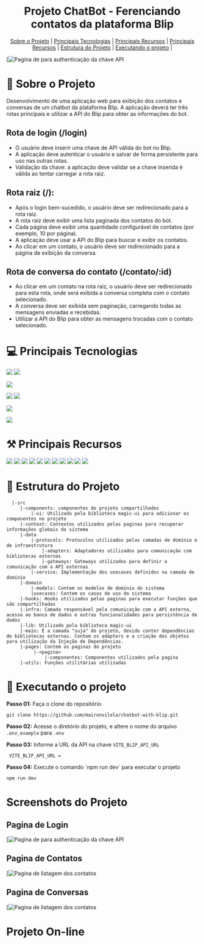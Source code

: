 <h1 align="center">
     Projeto ChatBot - Ferenciando contatos da plataforma Blip
 </h1>

  <p align="center">
    <a href="#sobre-o-projeto">Sobre o Projeto</a> |
    <a href="#principais-tecnologias">Principais Tecnologias</a> |
    <a href="#principais-recursos">Principais Recursos</a> |
    <a href="#principais-recursos">Principais Recursos</a> |
    <a href="estrutura_do_projeto">Estrutura do Projeto</a> |
    <a href="executando_o_projeto">Executando o projeto</a> |
   
</p>

[![Pagina de para authenticação da chave API ](https://sa-east-1.graphassets.com/clzr3qy8z0jvv07lsbu9dh3xe/output=format:jpg/cm2jl6f1u09d307kiozm3tjj4)

# 📒 Sobre o Projeto

Desenvolvimento de uma aplicação web para exibição dos contatos e conversas de um chatbot da
plataforma Blip. A aplicação deverá ter três rotas principais e utilizar a API do Blip para obter as
informações do bot.

## Rota de login (/login)

- O usuário deve inserir uma chave de API válida do bot no Blip.
- A aplicação deve autenticar o usuário e salvar de forma persistente para uso nas
  outras rotas.
- Validação da chave: a aplicação deve validar se a chave inserida é válida ao
  tentar carregar a rota raiz.

## Rota raiz (/):

- Após o login bem-sucedido, o usuário deve ser redirecionado para a rota raiz.
- A rota raiz deve exibir uma lista paginada dos contatos do bot.
- Cada página deve exibir uma quantidade configurável de contatos (por exemplo,
  10 por página).
- A aplicação deve usar a API do Blip para buscar e exibir os contatos.
- Ao clicar em um contato, o usuário deve ser redirecionado para a página de
  exibição da conversa.

## Rota de conversa do contato (/contato/:id)

- Ao clicar em um contato na rota raiz, o usuário deve ser redirecionado para esta
  rota, onde será exibida a conversa completa com o contato selecionado.
- A conversa deve ser exibida sem paginação, carregando todas as mensagens
  enviadas e recebidas.
- Utilizar a API do Blip para obter as mensagens trocadas com o contato
  selecionado.

# 💻 Principais Tecnologias

[![](https://img.shields.io/badge/@Code-React-052051)]()
[![](https://img.shields.io/badge/@Code-typescript-052051)]()

[![](https://img.shields.io/badge/@Styles-Tailwind-3b82f6)]()

[![](https://img.shields.io/badge/@Componentes-magicui-16a34a)]()
[![](https://img.shields.io/badge/@Componentes-radixUI-16a34a)]()

[![](https://img.shields.io/badge/@Plataforma_Chatbot-Blip-f0abfc)]()

[![](https://img.shields.io/badge/@Validação_de_daros-Zod-708090)]()

# ⚒️ Principais Recursos

[![](https://img.shields.io/badge/Consumo_API_plataforma_blip-052051)]()
[![](https://img.shields.io/badge/Estilização_utilizando_a_biblioteca_tailwind_-052051)]()
[![](https://img.shields.io/badge/Validação_de_dados_utilizando_a_biblioteca_ZOD-052051)]()
[![](https://img.shields.io/badge/Utilização_de_hooks_personalizados-052051)]()
[![](https://img.shields.io/badge/Compartilhando_informações_com_ContextAPI-052051)]()
[![](https://img.shields.io/badge/Aplicação_do_padrã0_de_projeto_adapter-052051)]()
[![](https://img.shields.io/badge/Aplicação_do_padrã0_de_projeto_gateways-052051)]()
[![](https://img.shields.io/badge/Aplicação_do_padrã0_de_projeto_factory-052051)]()
[![](https://img.shields.io/badge/Injeção_de_dependencia-052051)]()
[![](<https://img.shields.io/badge/Aplicação_(ou_tentativa)_do_arquitetura_Clean_Architecture-052051>)]()
[![](https://img.shields.io/badge/Utilização_da_biblioteca_axios_para_consumo_de_API-052051)]()

# 📂 Estrutura do Projeto

```
  |-src
     |-components: componentes do projeto compartilhados
         |-ui: Utilizado pela biblioteca magic-ui para adicionar os componentes no projeto
     |-context: Contextos utilizados pelas paginas para recuperar informações globais do sistema
     |-data
         |-protocols: Protocolos utilizados pelas camadas de domínio e de infraestrutura
             |-adapters: Adaptadores utilizados para comunicação com bibliotecas externas
             |-gateways: Gateways utilizados para definir a comunicação com a API externas
         |-service: Implementação dos usecases definidos na camada de domínio
     |-domain
         |-models: Contem os modelos de domínio do sistema
         |usecases: Contem os casos de uso do sistema
     |-hooks: Hooks utilizados pelas paginas para executar funções que são compartilhadas
     |-infra: Camada responsável pela comunicação com a API externa, acesso ao banco de dados e outras funcionalidades para persistência de dados
     |-lib: Utilizado pela biblioteca magic-ui
     |-main: É a camada "suja" do projeto, devido conter dependências de bibliotecas externas. Contem os adapters e a criação dos objetos para utilização da Injeção de Dependências.
     |-pages: Contem as paginas do projeto
          |-<pagina>
              |-componentes: Componentes utilizados pela pagina
     |-utils: Funções utilitárias utilizadas

```

# 🚀 Executando o projeto

**Passo 01:** Faça o clone do repositório

```
git clone https://github.com/maironvilela/chatbot-with-blip.git
```

**Passo 02:** Acesse o diretório do projeto, e altere o nome do arquivo `.env_example` para `.env`

**Passo 03:** Informe a URL da API na chave `VITE_BLIP_API_URL`

```
 VITE_BLIP_API_URL =
```

**Passo 04:** Execute o comando `npm run dev´ para executar o projeto

```
npm run dev
```

# Screenshots do Projeto

## Pagina de Login

[![Pagina de para authenticação da chave API ](https://sa-east-1.graphassets.com/clzr3qy8z0jvv07lsbu9dh3xe/output=format:jpg/cm2jl6f1u09d307kiozm3tjj4)

## Pagina de Contatos

[![Pagina de listagem dos contatos ](https://sa-east-1.graphassets.com/clzr3qy8z0jvv07lsbu9dh3xe/output=format:jpg/cm2jmuoqi09mn07kixz6vhm43)

## Pagina de Conversas

[![Pagina de listagem dos contatos ](https://sa-east-1.graphassets.com/clzr3qy8z0jvv07lsbu9dh3xe/output=format:jpg/cm2jmwmmy09kj07kl8ibcm642)

# Projeto On-line
